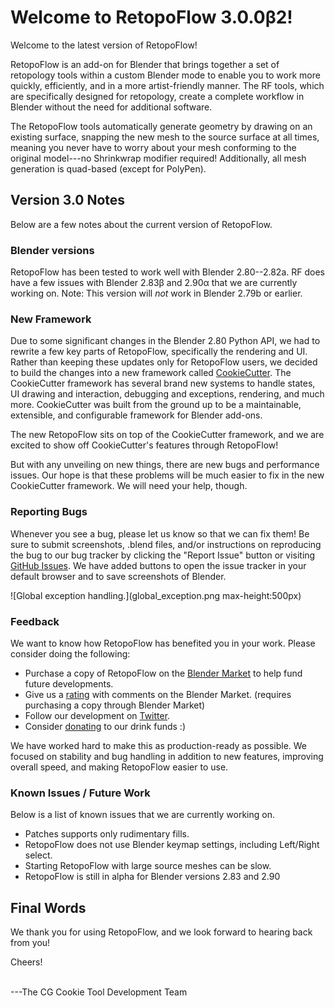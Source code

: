 # Welcome to RetopoFlow 3.0.0β2!

Welcome to the latest version of RetopoFlow!

RetopoFlow is an add-on for Blender that brings together a set of retopology tools within a custom Blender mode to enable you to work more quickly, efficiently, and in a more artist-friendly manner.
The RF tools, which are specifically designed for retopology, create a complete workflow in Blender without the need for additional software.

The RetopoFlow tools automatically generate geometry by drawing on an existing surface, snapping the new mesh to the source surface at all times, meaning you never have to worry about your mesh conforming to the original model---no Shrinkwrap modifier required!
Additionally, all mesh generation is quad-based (except for PolyPen).



## Version 3.0 Notes

Below are a few notes about the current version of RetopoFlow.


### Blender versions

RetopoFlow has been tested to work well with Blender 2.80--2.82a.
RF does have a few issues with Blender 2.83β and 2.90α that we are currently working on.
Note: This version will _not_ work in Blender 2.79b or earlier.


### New Framework

Due to some significant changes in the Blender 2.80 Python API, we had to rewrite a few key parts of RetopoFlow, specifically the rendering and UI.
Rather than keeping these updates only for RetopoFlow users, we decided to build the changes into a new framework called [CookieCutter](https://github.com/CGCookie/addon_common).
The CookieCutter framework has several brand new systems to handle states, UI drawing and interaction, debugging and exceptions, rendering, and much more.
CookieCutter was built from the ground up to be a maintainable, extensible, and configurable framework for Blender add-ons.

The new RetopoFlow sits on top of the CookieCutter framework, and we are excited to show off CookieCutter's features through RetopoFlow!

But with any unveiling on new things, there are new bugs and performance issues.
Our hope is that these problems will be much easier to fix in the new CookieCutter framework.
We will need your help, though.


### Reporting Bugs

Whenever you see a bug, please let us know so that we can fix them!
Be sure to submit screenshots, .blend files, and/or instructions on reproducing the bug to our bug tracker by clicking the "Report Issue" button or visiting [GitHub Issues](https://github.com/CGCookie/retopoflow/issues).
We have added buttons to open the issue tracker in your default browser and to save screenshots of Blender.

![Global exception handling.](global_exception.png max-height:500px)


### Feedback

We want to know how RetopoFlow has benefited you in your work.
Please consider doing the following:

- Purchase a copy of RetopoFlow on the [Blender Market](https://blendermarket.com/products/retopoflow) to help fund future developments.
- Give us a [rating](https://blendermarket.com/products/retopoflow/ratings) with comments on the Blender Market. (requires purchasing a copy through Blender Market)
- Follow our development on [Twitter](https://twitter.com/RetopoFlow_Dev).
- Consider [donating](https://paypal.me/gfxcoder/) to our drink funds :)

We have worked hard to make this as production-ready as possible.
We focused on stability and bug handling in addition to new features, improving overall speed, and making RetopoFlow easier to use.


### Known Issues / Future Work

Below is a list of known issues that we are currently working on.

- Patches supports only rudimentary fills.
- RetopoFlow does not use Blender keymap settings, including Left/Right select.
- Starting RetopoFlow with large source meshes can be slow.
- RetopoFlow is still in alpha for Blender versions 2.83 and 2.90


## Final Words

We thank you for using RetopoFlow, and we look forward to hearing back from you!

Cheers!

<br>
---The CG Cookie Tool Development Team
